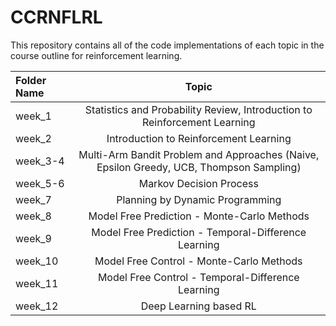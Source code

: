 # **CCRNFLRL**

This repository contains all of the code implementations of each topic in the course outline for reinforcement learning.


| Folder Name | Topic |
| :---         |     :---:      |       
| week_1   | Statistics and Probability Review, Introduction to Reinforcement Learning |
| week_2   | Introduction to Reinforcement Learning |
| week_3-4   | Multi-Arm Bandit Problem and Approaches (Naive, Epsilon Greedy, UCB, Thompson Sampling) |
| week_5-6   | Markov Decision Process |
| week_7   | Planning by Dynamic Programming |
| week_8   | Model Free Prediction - Monte-Carlo Methods |
| week_9   | Model Free Prediction - Temporal-Difference Learning |
| week_10   | Model Free Control - Monte-Carlo Methods |
| week_11   | Model Free Control - Temporal-Difference Learning |
| week_12   | Deep Learning based RL |

